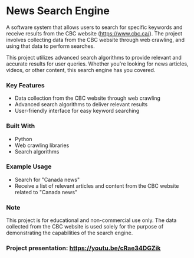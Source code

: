 # News Search Engine

A software system that allows users to search for specific keywords and receive results from the CBC website (https://www.cbc.ca/). The project involves collecting data from the CBC website through web crawling, and using that data to perform searches.

This project utilizes advanced search algorithms to provide relevant and accurate results for user queries. Whether you're looking for news articles, videos, or other content, this search engine has you covered.

### Key Features
- Data collection from the CBC website through web crawling
- Advanced search algorithms to deliver relevant results
- User-friendly interface for easy keyword searching

### Built With
- Python
- Web crawling libraries
- Search algorithms

### Example Usage
- Search for "Canada news"
- Receive a list of relevant articles and content from the CBC website related to "Canada news"

### Note
This project is for educational and non-commercial use only. The data collected from the CBC website is used solely for the purpose of demonstrating the capabilities of the search engine.

### Project presentation: https://youtu.be/cRae34DGZik
